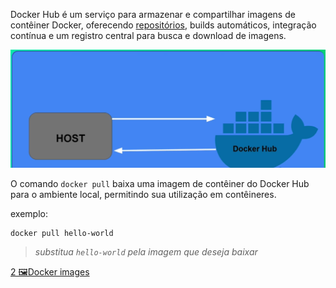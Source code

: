 
Docker Hub é um serviço para armazenar e compartilhar imagens de contêiner Docker, oferecendo [repositórios](https://aws.amazon.com/pt/what-is/repo/), builds automáticos, integração contínua e um registro central para busca e download de imagens.

![Untitled](Attachments/Docker/Docker%20Hub/Untitled.png)

O comando `docker pull` baixa uma imagem de contêiner do Docker Hub para o ambiente local, permitindo sua utilização em contêineres.

exemplo:

```bash
docker pull hello-world
```

> *substitua `hello-world` pela imagem que deseja baixar*

[2 🖼️Docker images](2%20🖼️Docker%20images.md)

